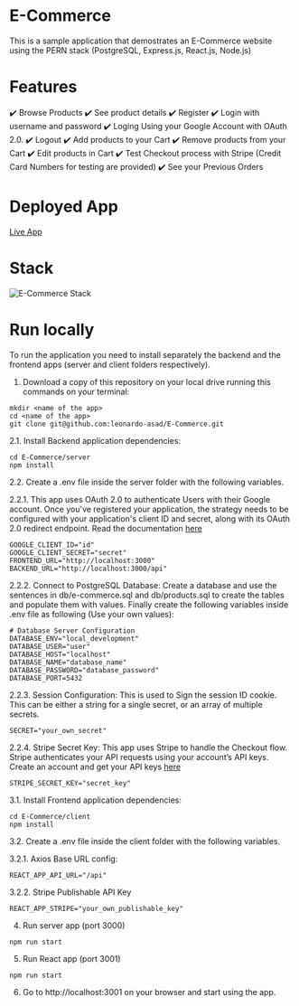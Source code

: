 # E-Commerce
This is a sample application that demostrates an E-Commerce website using the PERN stack (PostgreSQL, Express.js, React.js, Node.js)

# Features
:heavy_check_mark: Browse Products 
:heavy_check_mark: See product details
:heavy_check_mark: Register
:heavy_check_mark: Login with username and password
:heavy_check_mark: Loging Using your Google Account with OAuth 2.0.
:heavy_check_mark: Logout
:heavy_check_mark: Add products to your Cart
:heavy_check_mark: Remove products from your Cart
:heavy_check_mark: Edit products in Cart
:heavy_check_mark: Test Checkout process with Stripe (Credit Card Numbers for testing are provided)
:heavy_check_mark: See your Previous Orders

# Deployed App
[Live App](https://e-commerce-demo-yxsr.onrender.com/)
# Stack
![E-Commerce Stack](https://user-images.githubusercontent.com/64209661/207155008-f7c94a2b-c4b5-4359-95b1-dc38d53ec840.png)
# Run locally
To run the application you need to install separately the backend and the frontend apps (server and client folders respectively).
1. Download a copy of this repository on your local drive running this commands on your terminal:
```
mkdir <name of the app>
cd <name of the app>
git clone git@github.com:leonardo-asad/E-Commerce.git
```
2.1. Install Backend application dependencies:
```
cd E-Commerce/server
npm install
```
2.2. Create a .env file inside the server folder with the following variables.

2.2.1. This app uses OAuth 2.0 to authenticate Users with their Google account. Once you've registered your application, the strategy needs to be configured with your application's client ID and secret, along with its OAuth 2.0 redirect endpoint.
Read the documentation [here](https://www.passportjs.org/packages/passport-google-oauth2/)

```
GOOGLE_CLIENT_ID="id"
GOOGLE_CLIENT_SECRET="secret"
FRONTEND_URL="http://localhost:3000"
BACKEND_URL="http://localhost:3000/api"
```
2.2.2. Connect to PostgreSQL Database: Create a database and use the sentences in db/e-commerce.sql and db/products.sql to create the tables and populate them with values. Finally create the following variables inside .env file as following (Use your own values):
```
# Database Server Configuration
DATABASE_ENV="local_development"
DATABASE_USER="user"
DATABASE_HOST="localhost"
DATABASE_NAME="database_name"
DATABASE_PASSWORD="database_password"
DATABASE_PORT=5432
```
2.2.3. Session Configuration: This is used to Sign the session ID cookie. This can be either a string for a single secret, or an array of multiple secrets. 
```
SECRET="your_own_secret"
```
2.2.4. Stripe Secret Key: This app uses Stripe to handle the Checkout flow. Stripe authenticates your API requests using your account’s API keys.
Create an account and get your API keys [here](https://dashboard.stripe.com/register)
```
STRIPE_SECRET_KEY="secret_key"
```

3.1. Install Frontend application dependencies:
```
cd E-Commerce/client
npm install
```
3.2. Create a .env file inside the client folder with the following variables.

3.2.1. Axios Base URL config:
```
REACT_APP_API_URL="/api"
```
3.2.2. Stripe Publishable API Key
```
REACT_APP_STRIPE="your_own_publishable_key"
```
4. Run server app (port 3000)
```
npm run start
```
5. Run React app (port 3001)
```
npm run start
```
6. Go to http://localhost:3001 on your browser and start using the app.
